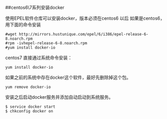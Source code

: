 ##centos6\7系列安装docker

使用EPEL软件仓库可以安装docker，版本必须在centos6 以后
如果是centos6，用下面的命令安装
```
#wget http://mirrors.hustunique.com/epel/6/i386/epel-release-6-8.noarch.rpm
#rpm -ivhepel-release-6-8.noarch.rpm
#yum install docker-io
```

centos7 直接通过系统命令安装：
```
yum install docker-io
```
如果之前的系统中存在docker这个软件，最好先删除掉这个包。
```
yum remove docker-io
```

安装之后启动docker服务并添加自动启动到系统服务。
```
$ service docker start
$ chkconfig docker on
```